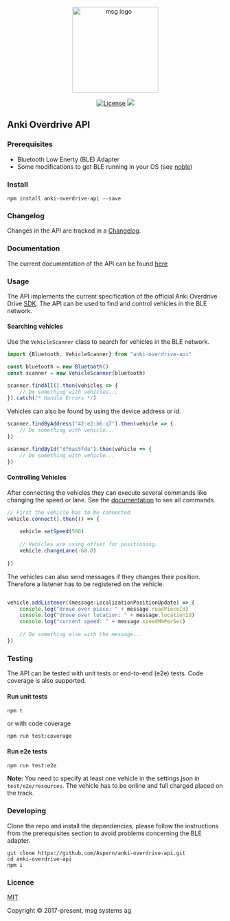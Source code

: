 <p align="center"><a href="https://vuejs.org" target="_blank"><img width="200" src="https://www.versicherungsforen.net/portal/media/netzwerk/unternehmenslogo/nichtversicherer/logo_msg_20081016.jpg" alt="msg logo"></a></p>

<p align="center">
  <a href="https://opensource.org/licenses/MIT"><img src="https://img.shields.io/npm/l/vue.svg" alt="License"></a>
  <img src="https://travis-ci.org/Aspern/anki-overdrive-api.svg?branch=master">
</p>


## Anki Overdrive API


### Prerequisites

- Bluetooth Low Enerty (BLE) Adapter
- Some modifications to get BLE running in your OS (see [noble](https://github.com/noble/noble))

### Install

```
npm install anki-overdrive-api --save
```

### Changelog

Changes in the API are tracked in a [Changelog](./CHANGELOG.md).

### Documentation

The current documentation of the API can be found [here](https://aspern.github.io/anki-overdrive-api/)

### Usage

The API implements the current specification of the official Anki Overdrive Drive  [SDK](https://github.com/anki/drive-sdk).
The API can be used to find and control vehicles in the BLE network.

#### Searching vehicles

Use the `VehicleScanner` class to search for vehicles in the BLE network.

```typescript
import {Bluetooth, VehicleScanner} from "anki-overdrive-api"

const bluetooth = new Bluetooth()
const scanner = new VehicleScanner(bluetooth)

scanner.findAll().then(vehicles => {
    // Do something with vehicles...
}).catch(/* Handle Errors */)
```

Vehicles can also be found by using the device address or id.

```typescript
scanner.findByAddress("42:e2:b6:q7").then(vehicle => {
    // Do something with vehicle...
})

scanner.findById("df6as5fda").then(vehicle => {
    // Do something with vehicle...
})
```

#### Controlling Vehicles

After connecting the vehicles they can execute several commands like changing the speed or
lane. See the [documentation](https://aspern.github.io/anki-overdrive-api/) to see all commands.

```typescript
// First the vehicle has to be connected
vehicle.connect().then(() => {
    
    vehicle.setSpeed(500)
    
    // Vehicles are using offset for positioning.
    vehicle.changeLane(-68.0)
   
})
```

The vehicles can also send messages if they changes their position. Therefore a listener has
to be registered on the vehicle.

```typescript

vehicle.addListener((message:LocalizationPositionUpdate) => {
    console.log("drove over piece: " + message.roadPieceId)
    console.log("drove over location: " + message.locationId)
    console.log("current speed: " + message.speedMmPerSec)
  
    // Do something else with the message...
})

```

### Testing

The API can be tested with unit tests or end-to-end (e2e) tests. Code coverage is also supported.

#### Run unit tests

```
npm t
```

or with code coverage

```
npm run test:coverage
```

#### Run e2e tests

```
npm run test:e2e
```

**Note:** You need to specify at least one vehicle in the settings.json in `test/e2e/resources`.
The vehicle has to be online and full charged placed on the track. 


### Developing

Clone the repo and install the dependencies, please follow the instructions from the prerequisites
section to avoid problems concerning the BLE adapter.

```
git clone https://github.com/Aspern/anki-overdrive-api.git
cd anki-overdrive-api
npm i
```

### Licence

[MIT](https://opensource.org/licenses/MIT)

Copyright &copy; 2017-present, msg systems ag